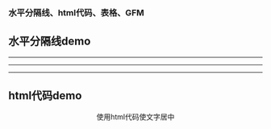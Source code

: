 ### 水平分隔线、html代码、表格、GFM

## 水平分隔线demo

---

___

***

## html代码demo

<p align="center" >使用html代码使文字居中</p>